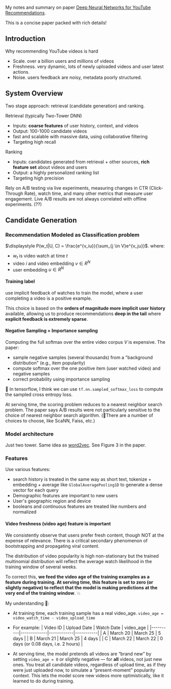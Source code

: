 My notes and summary on paper [Deep Neural Networks for YouTube Recommendations](https://static.googleusercontent.com/media/research.google.com/en//pubs/archive/45530.pdf).

This is a concise paper packed with rich details!

## Introduction
Why recommending YouTube videos is hard
* Scale. over a billion users and millions of videos
* Freshness. very dynamic, lots of newly uploaded videos and user latest actions.
* Noise. users feedback are noisy, metadata poorly structured.

## System Overview
Two stage approach: retrieval (candidate generation) and ranking.

Retrieval (typically Two-Tower DNN)
* Inputs: **coarse features** of user history, context, and videos
* Output: 100-1000 candidate videos
* fast and scalable with massive data, using collaborative filtering
* Targeting high recall

Ranking
* Inputs: candidates generated from retrieval + other sources, **rich feature set** about videos and users
* Output: a highly personalized ranking list
* Targeting high precision

Rely on A/B testing via live experiments, measuring changes in CTR (Click-Through Rate), watch time, and many other metrics that measure user engagement.
Live A/B results are not always correlated with offline experiments. (??)

## Candidate Generation

### Recommendation Modeled as Classification problem

$\displaystyle P(w_t|U, C) = \frac{e^{v_iu}}{\sum_{j \in V}e^{v_ju}}$. where:

* $w_t$ is video watch at time $t$
* video $i$ and video embedding $v \in R^N$
* user embedding $u \in R^N$ 

#### Training label
use implicit feedback of watches to train the model, where a user completing a video is a positive example.

This choice is based on the **orders of magnitude more implicit user history** available, allowing us to produce recommendations **deep in the tail** where **explicit feedback is extremely sparse**.

#### Negative Sampling + Importance sampling
Computing the full softmax over the entire video corpus $V$ is expensive. The paper:

* sample negative samples (several thousands) from a "background distribution" (e.g., item popularity)
* compute softmax over the one positive item (user watched video) and negative samples
* correct probability using importance sampling

🤔 In tensorflow, I think we can use `tf.nn.sampled_softmax_loss` to compute the sampled cross entropy loss. 

At serving time, the scoring problem reduces to a nearest neighbor search problem. The paper says A/B results were not particularly sensitive to the choice of nearest neighbor search algorithm. (🤔There are a number of choices to choose, like ScaNN, Faiss, etc.)

### Model architecture
Just two tower. Same idea as [word2vec](https://arxiv.org/abs/1301.3781). See Figure 3 in the paper.

### Features
Use various features:
* search history is treated in the same way as short text, tokenize + embedding + average like `GlobalAveragePooling1D` to generate a dense vector for each query
* Demographic features are important to new users
* User's geographic region and device
* booleans and continuous features are treated like numbers and normalized

#### Video freshness (video age) feature is important
We consistently observe that users prefer fresh content, though NOT at the expense of relevance. There is a critical secondary phenomenon of bootstrapping and propagating viral content.

The distribution of video popularity is high non-stationary but the trained multinomial distribution will reflect the average watch likelihood in the training window of several weeks.

To correct this, **we feed the video age of the training examples as a feature during training. At serving time, this feature is set to zero (or slightly negative) to reflect that the model is making predictions at the very end of the training window**.  :boom:

My understanding 🤔:
* At training time, each training sample has a real video_age. `video_age = video_watch_time - video_upload_time`

* For example:
| Video ID | Upload Date | Watch Date | video_age |
|----------|-------------|------------|-----------|
| A        | March 20    | March 25   | 5 days    |
| B        | March 21    | March 25   | 4 days    |
| C        | March 22    | March 22   | 0 days (or 0.08 days, i.e. 2 hours)    |

* At serving time, the model pretends all videos are “brand new” by setting `video_age = 0` or slightly negative — for **all** videos, not just new ones.
You treat all candidate videos, regardless of upload time, as if they were just uploaded now, to simulate a “present-moment” popularity context. This lets the model score new videos more optimistically, like it learned to do during training.










